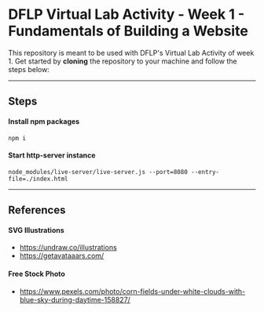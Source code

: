 # DFLP Virtual Lab Activity - Week 1 - Fundamentals of Building a Website

This repository is meant to be used with DFLP's Virtual Lab Activity of week 1. Get started by **cloning** the repository to your machine and follow the steps below:

***
## Steps
#### Install npm packages
```
npm i
```

#### Start http-server instance
```
node_modules/live-server/live-server.js --port=8080 --entry-file=./index.html
```

***
## References
#### SVG Illustrations
- https://undraw.co/illustrations
- https://getavataaars.com/

#### Free Stock Photo
- https://www.pexels.com/photo/corn-fields-under-white-clouds-with-blue-sky-during-daytime-158827/
